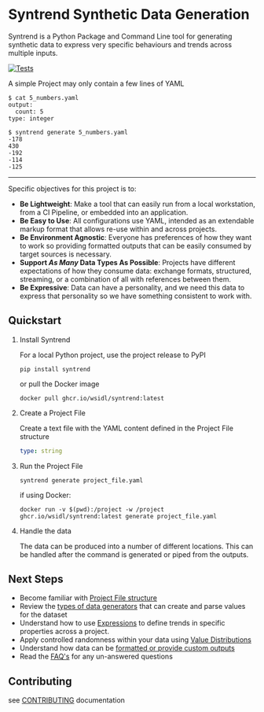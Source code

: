 # Syntrend Synthetic Data Generation

Syntrend is a Python Package and Command Line tool for generating synthetic data to express very specific behaviours and trends across multiple inputs.

[![Tests](https://github.com/wsidl/syntrend/actions/workflows/test.yaml/badge.svg)](https://github.com/wsidl/syntrend/actions/workflows/test.yaml)
<!-- Add Badges --> 

A simple Project may only contain a few lines of YAML

```shell
$ cat 5_numbers.yaml
output:
  count: 5
type: integer

$ syntrend generate 5_numbers.yaml
-178
430
-192
-114
-125
```

---

Specific objectives for this project is to:

- **Be Lightweight**: Make a tool that can easily run from a local workstation, from a CI Pipeline, or embedded into an application.
- **Be Easy to Use**: All configurations use YAML, intended as an extendable markup format that allows re-use within and across projects.
- **Be Environment Agnostic**: Everyone has preferences of how they want to work so providing formatted outputs that can be easily consumed by target sources is necessary.
- **Support *As Many* Data Types As Possible**: Projects have different expectations of how they consume data: exchange formats, structured, streaming, or a combination of all with references between them.
- **Be Expressive**: Data can have a personality, and we need this data to express that personality so we have something consistent to work with.

## Quickstart

1. Install Syntrend

    For a local Python project, use the project release to PyPI
    
    ```shell
    pip install syntrend
    ```
    
    or pull the Docker image
    
    ```shell
    docker pull ghcr.io/wsidl/syntrend:latest
    ```

2. Create a Project File

    Create a text file with the YAML content defined in the Project File structure
    
    ```yaml
    type: string
    ```

3. Run the Project File

    ```shell
    syntrend generate project_file.yaml
    ```
   
    if using Docker:

    ```shell
    docker run -v $(pwd):/project -w /project ghcr.io/wsidl/syntrend:latest generate project_file.yaml
    ```

4. Handle the data

    The data can be produced into a number of different locations. This can be handled after the command is generated or piped from the outputs.

## Next Steps

- Become familiar with [Project File structure](docs/project_file.md)
- Review the [types of data generators](docs/generators.md) that can create and parse values for the dataset
- Understand how to use [Expressions](docs/expressions.md) to define trends in specific properties across a project.
- Apply controlled randomness within your data using [Value Distributions](docs/distributions.md)
- Understand how data can be [formatted or provide custom outputs](docs/outputs.md)
- Read the [FAQ's](docs/faq.md) for any un-answered questions

## Contributing

see [CONTRIBUTING](docs/contributing.md) documentation
